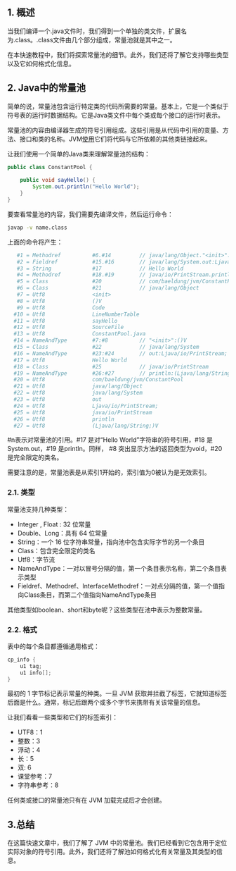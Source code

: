 ## 1. 概述

当我们编译一个.java文件时，我们得到一个单独的类文件，扩展名为.class。.class文件由几个部分组成，常量池就是其中之一。

在本快速教程中，我们将探索常量池的细节。此外，我们还将了解它支持哪些类型以及它如何格式化信息。

## 2. Java中的常量池

简单的说，常量池包含运行特定类的代码所需要的常量。基本上，它是一个类似于符号表的运行时数据结构。它是Java类文件中每个类或每个接口的运行时表示。

常量池的内容由编译器生成的符号引用组成。这些引用是从代码中引用的变量、方法、接口和类的名称。JVM[使用](https://www.baeldung.com/jvm-parameters)它们将代码与它所依赖的其他类链接起来。

让我们使用一个简单的Java类来理解常量池的结构：

```java
public class ConstantPool {
    
    public void sayHello() {
        System.out.println("Hello World");
    }
}
```

要查看常量池的内容，我们需要先编译文件，然后运行命令：

```bash
javap -v name.class
```

上面的命令将产生：

```bash
   #1 = Methodref          #6.#14         // java/lang/Object."<init>":()V
   #2 = Fieldref           #15.#16        // java/lang/System.out:Ljava/io/PrintStream;
   #3 = String             #17            // Hello World
   #4 = Methodref          #18.#19        // java/io/PrintStream.println:(Ljava/lang/String;)V
   #5 = Class              #20            // com/baeldung/jvm/ConstantPool
   #6 = Class              #21            // java/lang/Object
   #7 = Utf8               <init>
   #8 = Utf8               ()V
   #9 = Utf8               Code
  #10 = Utf8               LineNumberTable
  #11 = Utf8               sayHello
  #12 = Utf8               SourceFile
  #13 = Utf8               ConstantPool.java
  #14 = NameAndType        #7:#8          // "<init>":()V
  #15 = Class              #22            // java/lang/System
  #16 = NameAndType        #23:#24        // out:Ljava/io/PrintStream;
  #17 = Utf8               Hello World
  #18 = Class              #25            // java/io/PrintStream
  #19 = NameAndType        #26:#27        // println:(Ljava/lang/String;)V
  #20 = Utf8               com/baeldung/jvm/ConstantPool
  #21 = Utf8               java/lang/Object
  #22 = Utf8               java/lang/System
  #23 = Utf8               out
  #24 = Utf8               Ljava/io/PrintStream;
  #25 = Utf8               java/io/PrintStream
  #26 = Utf8               println
  #27 = Utf8               (Ljava/lang/String;)V

```

#n表示对常量池的引用。#17 是对“Hello World”字符串的符号引用，#18 是System.out，#19 是println。同样， #8 突出显示方法的返回类型为void，#20 是完全限定的类名。

需要注意的是，常量池表是从索引1开始的，索引值为0被认为是无效索引。

### 2.1. 类型

常量池支持几种类型：

-   Integer , Float : 32 位常量
-   Double、Long：具有 64 位常量
-   String：一个 16 位字符串常量，指向池中包含实际字节的另一个条目
-   Class：包含完全限定的类名
-   Utf8：字节流
-   NameAndType：一对以冒号分隔的值，第一个条目表示名称，第二个条目表示类型
-   Fieldref、Methodref、InterfaceMethodref：一对点分隔的值，第一个值指向Class条目，而第二个值指向NameAndType条目

其他类型如boolean、short和byte呢？这些类型在池中表示为整数常量。

### 2.2. 格式

表中的每个条目都遵循通用格式：

```java
cp_info {
    u1 tag;
    u1 info[];
}
```

最初的 1 字节标记表示常量的种类。一旦 JVM 获取并拦截了标签，它就知道标签后面是什么。通常，标记后跟两个或多个字节来携带有关该常量的信息。

让我们看看一些类型和它们的标签索引：

-   UTF8：1
-   整数：3
-   浮动：4
-   长：5
-   双: 6
-   课堂参考：7
-   字符串参考：8

任何类或接口的常量池只有在 JVM 加载完成后才会创建。

## 3.总结

在这篇快速文章中，我们了解了 JVM 中的常量池。我们已经看到它包含用于定位实际对象的符号引用。此外，我们还将了解池如何格式化有关常量及其类型的信息。